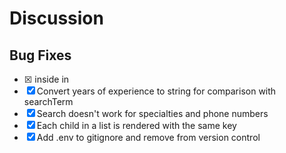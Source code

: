 # Discussion

## Bug Fixes

- [X] <th> inside <tr> in <thead>
- [X] Convert years of experience to string for comparison with searchTerm
- [X] Search doesn't work for specialties and phone numbers
- [X] Each child in a list is rendered with the same key
- [X] Add .env to gitignore and remove from version control